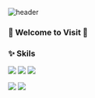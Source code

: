 ![header](https://capsule-render.vercel.app/api?type=Waving&color=gradient&text=%20GeungMin%20%20&height=200&fontSize=100)

### 🫧 Welcome to Visit 👋

### ✨ Skils
<p>
<img src="https://img.shields.io/badge/Java-5382a1?style=flat-square"/>
<img src="https://img.shields.io/badge/Spring Boot-6DB33F?style=flat-square&logo=Spring Boot&logoColor=white"/>
<img src="https://img.shields.io/badge/JPA?style=flat-square"&logo=JPA/>
<p>
<img src="https://img.shields.io/badge/MySQL-4479A1?style=flat-square&logo=MySQL&logoColor=white"/> 


<img src="https://github-readme-stats.vercel.app/api?username=seung9526&show_icons=true">


<!--
**seung9526/seung9526** is a ✨ _special_ ✨ repository because its `README.md` (this file) appears on your GitHub profile.

Here are some ideas to get you started:

- 🔭 I’m currently working on ...
- 🌱 I’m currently learning ...
- 👯 I’m looking to collaborate on ...
- 🤔 I’m looking for help with ...
- 💬 Ask me about ...
- 📫 How to reach me: ...
- 😄 Pronouns: ...
- ⚡ Fun fact: ...
-->
